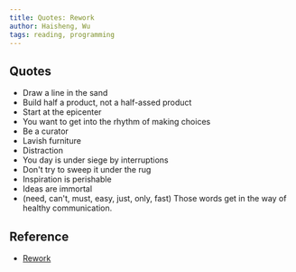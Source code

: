 ```yaml
---
title: Quotes: Rework
author: Haisheng, Wu
tags: reading, programming
---
```


## Quotes
  - Draw a line in the sand
  - Build half a product, not a half-assed product
  - Start at the epicenter
  - You want to get into the rhythm of making choices
  - Be a curator
  - Lavish furniture
  - Distraction
  - You day is under siege by interruptions
  - Don't try to sweep it under the rug
  - Inspiration is perishable
  - Ideas are immortal
  - (need, can't, must, easy, just, only, fast) Those words get in the way of healthy communication.

## Reference
  - [Rework](http://37signals.com/rework/)
